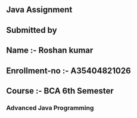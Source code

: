 ## Java Assignment
## Submitted by 
## Name :- Roshan kumar
## Enrollment-no :- A35404821026
## Course :-  BCA 6th Semester
### Advanced Java Programming	


